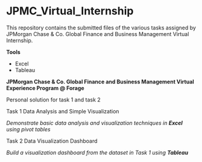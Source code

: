 # JPMC_Virtual_Internship

This repository contains the submitted files of the various tasks assigned by JPMorgan Chase & Co. Global Finance and Business Management Virtual Internship.

**Tools**
- Excel
- Tableau

**JPMorgan Chase & Co. Global Finance and Business Management Virtual Experience Program @ Forage**

Personal solution for task 1 and task 2

Task 1 Data Analysis and Simple Visualization

*Demonstrate basic data analysis and visualization techniques in **Excel** using pivot tables*

Task 2 Data Visualization Dashboard

*Build a visualization dashboard from the dataset in Task 1 using **Tableau***
